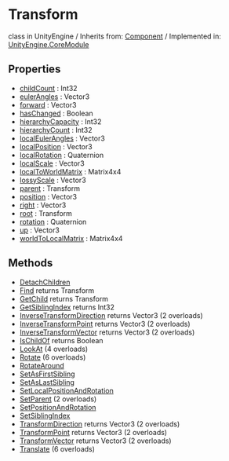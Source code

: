 # Transform
class in UnityEngine
 / Inherits from: <a href="https://docs.unity3d.com/6000.1/Documentation/ScriptReference/Component.html">Component</a> / Implemented in: <a href="https://docs.unity3d.com/6000.1/Documentation/ScriptReference/UnityEngine.CoreModule.html">UnityEngine.CoreModule</a>

## Properties
- <a href="https://docs.unity3d.com/6000.1/Documentation/ScriptReference/Transform-childCount.html">childCount</a> : Int32
- <a href="https://docs.unity3d.com/6000.1/Documentation/ScriptReference/Transform-eulerAngles.html">eulerAngles</a> : Vector3
- <a href="https://docs.unity3d.com/6000.1/Documentation/ScriptReference/Transform-forward.html">forward</a> : Vector3
- <a href="https://docs.unity3d.com/6000.1/Documentation/ScriptReference/Transform-hasChanged.html">hasChanged</a> : Boolean
- <a href="https://docs.unity3d.com/6000.1/Documentation/ScriptReference/Transform-hierarchyCapacity.html">hierarchyCapacity</a> : Int32
- <a href="https://docs.unity3d.com/6000.1/Documentation/ScriptReference/Transform-hierarchyCount.html">hierarchyCount</a> : Int32
- <a href="https://docs.unity3d.com/6000.1/Documentation/ScriptReference/Transform-localEulerAngles.html">localEulerAngles</a> : Vector3
- <a href="https://docs.unity3d.com/6000.1/Documentation/ScriptReference/Transform-localPosition.html">localPosition</a> : Vector3
- <a href="https://docs.unity3d.com/6000.1/Documentation/ScriptReference/Transform-localRotation.html">localRotation</a> : Quaternion
- <a href="https://docs.unity3d.com/6000.1/Documentation/ScriptReference/Transform-localScale.html">localScale</a> : Vector3
- <a href="https://docs.unity3d.com/6000.1/Documentation/ScriptReference/Transform-localToWorldMatrix.html">localToWorldMatrix</a> : Matrix4x4
- <a href="https://docs.unity3d.com/6000.1/Documentation/ScriptReference/Transform-lossyScale.html">lossyScale</a> : Vector3
- <a href="https://docs.unity3d.com/6000.1/Documentation/ScriptReference/Transform-parent.html">parent</a> : Transform
- <a href="https://docs.unity3d.com/6000.1/Documentation/ScriptReference/Transform-position.html">position</a> : Vector3
- <a href="https://docs.unity3d.com/6000.1/Documentation/ScriptReference/Transform-right.html">right</a> : Vector3
- <a href="https://docs.unity3d.com/6000.1/Documentation/ScriptReference/Transform-root.html">root</a> : Transform
- <a href="https://docs.unity3d.com/6000.1/Documentation/ScriptReference/Transform-rotation.html">rotation</a> : Quaternion
- <a href="https://docs.unity3d.com/6000.1/Documentation/ScriptReference/Transform-up.html">up</a> : Vector3
- <a href="https://docs.unity3d.com/6000.1/Documentation/ScriptReference/Transform-worldToLocalMatrix.html">worldToLocalMatrix</a> : Matrix4x4

## Methods
- <a href="https://docs.unity3d.com/6000.1/Documentation/ScriptReference/Transform.DetachChildren.html">DetachChildren</a>
- <a href="https://docs.unity3d.com/6000.1/Documentation/ScriptReference/Transform.Find.html">Find</a> returns Transform
- <a href="https://docs.unity3d.com/6000.1/Documentation/ScriptReference/Transform.GetChild.html">GetChild</a> returns Transform
- <a href="https://docs.unity3d.com/6000.1/Documentation/ScriptReference/Transform.GetSiblingIndex.html">GetSiblingIndex</a> returns Int32
- <a href="https://docs.unity3d.com/6000.1/Documentation/ScriptReference/Transform.InverseTransformDirection.html">InverseTransformDirection</a> returns Vector3 (2 overloads)
- <a href="https://docs.unity3d.com/6000.1/Documentation/ScriptReference/Transform.InverseTransformPoint.html">InverseTransformPoint</a> returns Vector3 (2 overloads)
- <a href="https://docs.unity3d.com/6000.1/Documentation/ScriptReference/Transform.InverseTransformVector.html">InverseTransformVector</a> returns Vector3 (2 overloads)
- <a href="https://docs.unity3d.com/6000.1/Documentation/ScriptReference/Transform.IsChildOf.html">IsChildOf</a> returns Boolean
- <a href="https://docs.unity3d.com/6000.1/Documentation/ScriptReference/Transform.LookAt.html">LookAt</a> (4 overloads)
- <a href="https://docs.unity3d.com/6000.1/Documentation/ScriptReference/Transform.Rotate.html">Rotate</a> (6 overloads)
- <a href="https://docs.unity3d.com/6000.1/Documentation/ScriptReference/Transform.RotateAround.html">RotateAround</a>
- <a href="https://docs.unity3d.com/6000.1/Documentation/ScriptReference/Transform.SetAsFirstSibling.html">SetAsFirstSibling</a>
- <a href="https://docs.unity3d.com/6000.1/Documentation/ScriptReference/Transform.SetAsLastSibling.html">SetAsLastSibling</a>
- <a href="https://docs.unity3d.com/6000.1/Documentation/ScriptReference/Transform.SetLocalPositionAndRotation.html">SetLocalPositionAndRotation</a>
- <a href="https://docs.unity3d.com/6000.1/Documentation/ScriptReference/Transform.SetParent.html">SetParent</a> (2 overloads)
- <a href="https://docs.unity3d.com/6000.1/Documentation/ScriptReference/Transform.SetPositionAndRotation.html">SetPositionAndRotation</a>
- <a href="https://docs.unity3d.com/6000.1/Documentation/ScriptReference/Transform.SetSiblingIndex.html">SetSiblingIndex</a>
- <a href="https://docs.unity3d.com/6000.1/Documentation/ScriptReference/Transform.TransformDirection.html">TransformDirection</a> returns Vector3 (2 overloads)
- <a href="https://docs.unity3d.com/6000.1/Documentation/ScriptReference/Transform.TransformPoint.html">TransformPoint</a> returns Vector3 (2 overloads)
- <a href="https://docs.unity3d.com/6000.1/Documentation/ScriptReference/Transform.TransformVector.html">TransformVector</a> returns Vector3 (2 overloads)
- <a href="https://docs.unity3d.com/6000.1/Documentation/ScriptReference/Transform.Translate.html">Translate</a> (6 overloads)

